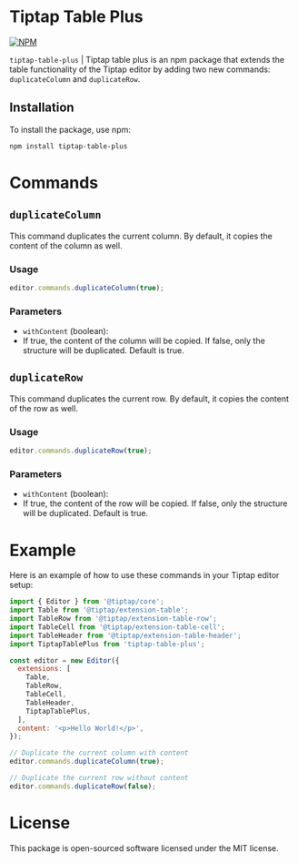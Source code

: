 
# Tiptap Table Plus
[![NPM](https://img.shields.io/npm/v/tiptap-table-plus.svg)](https://www.npmjs.com/package/tiptap-table-plus)

`tiptap-table-plus` | Tiptap table plus is an npm package that extends the table functionality of the Tiptap editor by adding two new commands: `duplicateColumn` and `duplicateRow`.

## Installation

To install the package, use npm:

```bash
npm install tiptap-table-plus
```

# Commands
## `duplicateColumn`

This command duplicates the current column. By default, it copies the content of the column as well.

### Usage
```js
editor.commands.duplicateColumn(true);
```

### Parameters
- `withContent` (boolean): 
- If true, the content of the column will be copied. If false, only the structure will be duplicated. Default is true.

## `duplicateRow`

This command duplicates the current row. By default, it copies the content of the row as well.
### Usage
```js
editor.commands.duplicateRow(true);
```

### Parameters
- `withContent` (boolean): 
- If true, the content of the row will be copied. If false, only the structure will be duplicated. Default is true.

# Example
Here is an example of how to use these commands in your Tiptap editor setup:
```js
import { Editor } from '@tiptap/core';
import Table from '@tiptap/extension-table';
import TableRow from '@tiptap/extension-table-row';
import TableCell from '@tiptap/extension-table-cell';
import TableHeader from '@tiptap/extension-table-header';
import TiptapTablePlus from 'tiptap-table-plus';

const editor = new Editor({
  extensions: [
    Table,
    TableRow,
    TableCell,
    TableHeader,
    TiptapTablePlus,
  ],
  content: '<p>Hello World!</p>',
});

// Duplicate the current column with content
editor.commands.duplicateColumn(true);

// Duplicate the current row without content
editor.commands.duplicateRow(false);
```

# License
This package is open-sourced software licensed under the MIT license.

